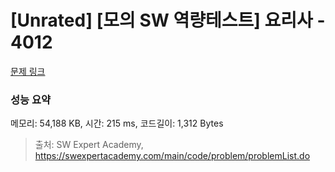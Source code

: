 # [Unrated] [모의 SW 역량테스트] 요리사 - 4012 

[문제 링크](https://swexpertacademy.com/main/code/problem/problemDetail.do?contestProbId=AWIeUtVakTMDFAVH) 

### 성능 요약

메모리: 54,188 KB, 시간: 215 ms, 코드길이: 1,312 Bytes



> 출처: SW Expert Academy, https://swexpertacademy.com/main/code/problem/problemList.do